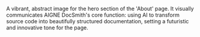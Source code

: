 A vibrant, abstract image for the hero section of the 'About' page. It visually communicates AIGNE DocSmith's core function: using AI to transform source code into beautifully structured documentation, setting a futuristic and innovative tone for the page.
